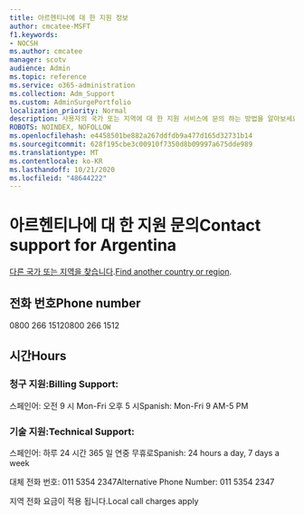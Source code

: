 ```yaml
---
title: 아르헨티나에 대 한 지원 정보
author: cmcatee-MSFT
f1.keywords:
- NOCSH
ms.author: cmcatee
manager: scotv
audience: Admin
ms.topic: reference
ms.service: o365-administration
ms.collection: Adm_Support
ms.custom: AdminSurgePortfolio
localization_priority: Normal
description: 사용자의 국가 또는 지역에 대 한 지원 서비스에 문의 하는 방법을 알아보세요.
ROBOTS: NOINDEX, NOFOLLOW
ms.openlocfilehash: e4458501be882a267ddfdb9a477d165d32731b14
ms.sourcegitcommit: 628f195cbe3c00910f7350d8b09997a675dde989
ms.translationtype: MT
ms.contentlocale: ko-KR
ms.lasthandoff: 10/21/2020
ms.locfileid: "48644222"
---
```

# <a name="contact-support-for-argentina"></a><span data-ttu-id="754cd-103">아르헨티나에 대 한 지원 문의</span><span class="sxs-lookup"><span data-stu-id="754cd-103">Contact support for Argentina</span></span>

<span data-ttu-id="754cd-104">[다른 국가 또는 지역을 찾습니다](../contact-support-for-business-products.md).</span><span class="sxs-lookup"><span data-stu-id="754cd-104">[Find another country or region](../contact-support-for-business-products.md).</span></span>

## <a name="phone-number"></a><span data-ttu-id="754cd-105">전화 번호</span><span class="sxs-lookup"><span data-stu-id="754cd-105">Phone number</span></span>
<span data-ttu-id="754cd-106">0800 266 1512</span><span class="sxs-lookup"><span data-stu-id="754cd-106">0800 266 1512</span></span>

## <a name="hours"></a><span data-ttu-id="754cd-107">시간</span><span class="sxs-lookup"><span data-stu-id="754cd-107">Hours</span></span>
### <a name="billing-support"></a><span data-ttu-id="754cd-108">청구 지원:</span><span class="sxs-lookup"><span data-stu-id="754cd-108">Billing Support:</span></span>

<span data-ttu-id="754cd-109">스페인어: 오전 9 시 Mon-Fri 오후 5 시</span><span class="sxs-lookup"><span data-stu-id="754cd-109">Spanish: Mon-Fri 9 AM-5 PM</span></span>

### <a name="technical-support"></a><span data-ttu-id="754cd-110">기술 지원:</span><span class="sxs-lookup"><span data-stu-id="754cd-110">Technical Support:</span></span>

<span data-ttu-id="754cd-111">스페인어: 하루 24 시간 365 일 연중 무휴로</span><span class="sxs-lookup"><span data-stu-id="754cd-111">Spanish: 24 hours a day, 7 days a week</span></span>

<span data-ttu-id="754cd-112">대체 전화 번호: 011 5354 2347</span><span class="sxs-lookup"><span data-stu-id="754cd-112">Alternative Phone Number: 011 5354 2347</span></span>

<span data-ttu-id="754cd-113">지역 전화 요금이 적용 됩니다.</span><span class="sxs-lookup"><span data-stu-id="754cd-113">Local call charges apply</span></span>
